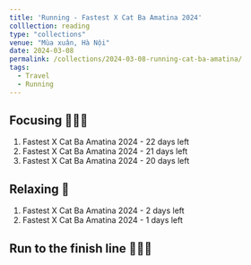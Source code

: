 ```yaml
---
title: 'Running - Fastest X Cat Ba Amatina 2024'
colllection: reading
type: "collections"
venue: "Mùa xuân, Hà Nội"
date: 2024-03-08
permalink: /collections/2024-03-08-running-cat-ba-amatina/
tags:
  - Travel
  - Running
---
```


<head>
    <style type="text/css">
        figure{text-align: center;}
        math{text-align: center;}
    </style>
</head>

## Focusing 🏃🏼‍♂️

1. Fastest X Cat Ba Amatina 2024 - 22 days left
2. Fastest X Cat Ba Amatina 2024 - 21 days left
3. Fastest X Cat Ba Amatina 2024 - 20 days left

## Relaxing 🌴

1. Fastest X Cat Ba Amatina 2024 - 2 days left
2. Fastest X Cat Ba Amatina 2024 - 1 days left

## Run to the finish line 🥇🥈🥉
